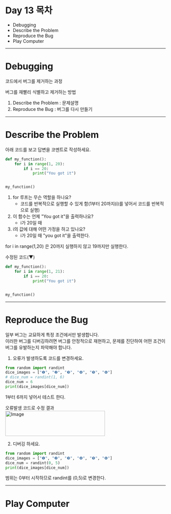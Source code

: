 # Day 13 목차
- Debugging
- Describe the Problem
- Reproduce the Bug
- Play Computer


---
# Debugging
코드에서 버그를 제거하는 과정

버그를 재빨리 식별하고 제거하는 방법
1. Describe the Problem : 문제설명
2. Reproduce the Bug : 버그를 다시 만들기

---
# Describe the Problem

아래 코드를 보고 답변을 코멘트로 작성하세요.
```py
def my_function():
    for i in range(1, 20):
        if i == 20:
            print("You got it")


my_function()
```
1. for 루프는 무슨 역할을 하나요?
   - 코드를 반복적으로 실행할 수 있게 함(1부터 20까지(i)를 넣어서 코드를 반복적으로 실행)
2. 이 함수는 언제 "You got it"을 출력하나요?
   - i가 20일 때
3. i의 값에 대해 어떤 가정을 하고 있나요?
   - i가 20일 때 "you got it"을 출력한다.

for i in range(1,20) 은 20까지 실행하지 않고 19까지만 실행한다.

수정된 코드(▼)
```py
def my_function():
    for i in range(1, 21):
        if i == 20:
            print("You got it")


my_function()
```

---
# Reproduce the Bug
일부 버그는 교묘하게 특정 조건에서만 발생합니다. <br>
이러한 버그를 디버깅하려면 버그를 안정적으로 재현하고, 문제를 진단하여 어떤 조건이 버그를 유발하는지 파악해야 합니다.

1. 오류가 발생하도록 코드를 변경하세요.
```py
from random import randint
dice_images = ["❶", "❷", "❸", "❹", "❺", "❻"]
# dice_num = randint(1, 6)
dice_num = 6
print(dice_images[dice_num])
```
1부터 6까지 넣어서 테스트 한다. <br>


오류발생 코드로 수정 결과<br>
<img width="313" height="79" alt="Image" src="https://github.com/user-attachments/assets/73382621-fa83-43a1-a941-60e97513d8a7" />


2. 디버깅 하세요.

```py
from random import randint
dice_images = ["❶", "❷", "❸", "❹", "❺", "❻"]
dice_num = randint(0, 5)
print(dice_images[dice_num])

```

범위는 0부터 시작하므로 randint를 (0,5)로 변경한다.


---

# Play Computer
